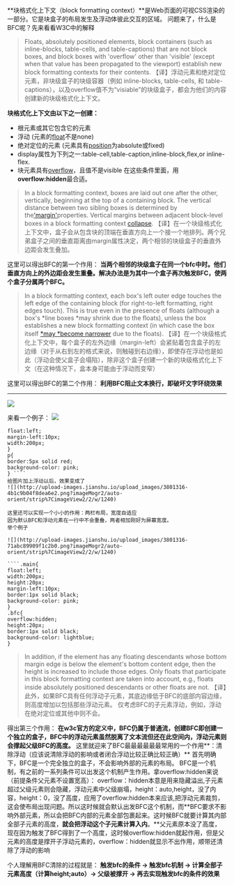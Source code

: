 **块格式化上下文（block formatting context）**是Web页面的可视CSS渲染的一部分。它是块盒子的布局发生及浮动体彼此交互的区域。
问题来了，什么是BFC呢？先来看看W3C中的解释
>Floats, absolutely positioned elements, block containers (such as inline-blocks, table-cells, and table-captions) that are not block boxes, and block boxes with 'overflow' other than 'visible' (except when that value has been propagated to the viewport) establish new block formatting contexts for their contents.
【译】浮动元素和绝对定位元素，非块级盒子的块级容器（例如 inline-blocks, table-cells, 和 table-captions），以及overflow值不为“visiable”的块级盒子，都会为他们的内容创建新的块级格式化上下文。

**块格式化上下文由以下之一创建：**
- 根元素或其它包含它的元素
- 浮动 (元素的[float](https://developer.mozilla.org/zh-CN/docs/Web/CSS/float)不是none)
- 绝对定位的元素 (元素具有[position](https://developer.mozilla.org/zh-CN/docs/Web/CSS/position)为absolute或fixed)
- display属性为下列之一:table-cell,table-caption,inline-block,flex,or inline-flex.
- 块元素具有[overflow](https://developer.mozilla.org/zh-CN/docs/Web/CSS/overflow)，且值不是visible
在这些条件里面，用**overflow:hidden**最合适。
>In a block formatting context, boxes are laid out one after the other, vertically, beginning at the top of a containing block. The vertical distance between two sibling boxes is determined by the['margin'](https://www.w3.org/TR/CSS2/box.html#propdef-margin)properties. Vertical margins between adjacent block-level boxes in a block formatting context [collapse](https://www.w3.org/TR/CSS2/box.html#collapsing-margins).
【译】在一个块级格式化上下文中，盒子会从包含块的顶端在垂直方向上一个接一个地排列。两个兄弟盒子之间的垂直距离由margin属性决定，两个相邻的块级盒子的垂直外边距会发生叠加。

这里可以得出BFC的第一个作用：
**当两个相邻的块级盒子在同一个bfc中时。他们垂直方向上的外边距会发生重叠。解决办法是为其中一个盒子再次触发BFC，使两个盒子分属两个BFC。**
>In a block formatting context, each box's left outer edge touches the left edge of the containing block (for right-to-left formatting, right edges touch). This is true even in the presence of floats (although a box's *line boxes *may shrink due to the floats), unless the box establishes a new block formatting context (in which case the box itself [*may *become narrower](https://www.w3.org/TR/CSS2/visuren.html#bfc-next-to-float) due to the floats).
【译】在一个块级格式化上下文中，每个盒子的左外边缘（margin-left）会紧贴着包含盒子的左边缘（对于从右到左的格式来说，则触碰到右边缘），即使存在浮动也是如此（浮动会使父盒子会塌陷），除非这个盒子创建一个新的块级格式化上下文（在这种情况下，盒本身可能由于浮动而变窄）

这里可以得出BFC的第二个作用：
**利用BFC阻止文本换行，即破坏文字环绕效果**
****
![](http://upload-images.jianshu.io/upload_images/3801316-2249353f31c56673.png?imageMogr2/auto-orient/strip%7CimageView2/2/w/1240)

来看一个例子：
![](http://upload-images.jianshu.io/upload_images/3801316-f3d4db14d6086af5.png?imageMogr2/auto-orient/strip%7CimageView2/2/w/1240)

````img{
float:left;
margin-left:10px;
width:200px;
}
p{
border:5px solid red;
background-color: pink;
} ````
给图片加上浮动以后，效果变成了
![](http://upload-images.jianshu.io/upload_images/3801316-4b1c9b04f8dea6e2.png?imageMogr2/auto-orient/strip%7CimageView2/2/w/1240)

这里还可以实现一个小小的作用：两栏布局，宽度自适应
因为默认BFC和浮动元素在一行中不会重叠，两者相加刚好为屏幕宽度。
举个例子

![](http://upload-images.jianshu.io/upload_images/3801316-71abc89909f1c2b0.png?imageMogr2/auto-orient/strip%7CimageView2/2/w/1240)

````.main{
float:left;
width:200px;
height:20px;
margin-left:10px;
border:1px solid black;
background-color: pink;
}
.bfc{
overflow:hidden;
height:20px;
border:1px solid black;
background-color: lightblue;
}
````
>In addition, if the element has any floating descendants whose bottom margin edge is below the element's bottom content edge, then the height is increased to include those edges. Only floats that participate in this block formatting context are taken into account, e.g., floats inside absolutely positioned descendants or other floats are not.
【译】此外，如果BFC具有任何浮动子元素，其底边缘低于BFC的底部内容边缘，则高度增加以包括那些浮动元素。 仅考虑BFC的子元素浮动，例如，浮动在绝对定位或其他中则不会。

得出第三个作用：
**在w3c官方的定义中，BFC仍属于普通流，创建BFC即创建一个独立的盒子，BFC中的浮动元素虽然脱离了文本流但还在此空间内，浮动元素则会撑起父级BFC的高度。**
这里就迎来了BFC最最最最最最常用的一个作用**：清除浮动（应该说清除浮动的影响或者闭合浮动比较正确比较正确）**
首先明确下，BFC是一个完全独立的盒子，不会影响外部的元素的布局。
BFC是一个机制，有之前的一系列条件可以出发这个机制产生作用。拿overflow:hidden来说（前提条件父元素不设置宽高）：
overflow：hidden本意是用来隐藏溢出,子元素超过父级元素则会隐藏，浮动元素中父级崩塌，height：auto,height，没了内容，height：0，没了高度，应用了overflow:hidden本来应该,把浮动元素裁剪，这会使布局出现问题。所以这时候就会默认出发BFC这个机制，而**BFC要求不影响外部元素，所以会把BFC内部的元素全部包裹起来。这时候BFC就要计算其内部全部子元素的高度，**就会把浮动这个子元素计算入内**。**父元素原本没了高度，现在因为触发了BFC得到了一个高度，这时候overflow:hidden就起作用，但是父元素的高度是撑开子浮动元素的，overflow：hidden就显示不出作用，顺带还清除了浮动的影响

个人理解用BFC清除的过程就是：
**触发bfc的条件 → 触发bfc机制 → 计算全部子元素高度（计算height;auto）→ 父级被撑开 → 再去实现触发bfc的条件的效果**
